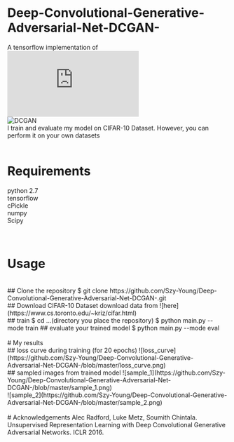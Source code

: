 # Deep-Convolutional-Generative-Adversarial-Net-DCGAN-
A tensorflow implementation of ![Deep Convolutional Generative Adversarial Net (DCGAN)](https://arxiv.org/pdf/1511.06434.pdf)
<br>
![DCGAN](https://github.com/Szy-Young/Deep-Convolutional-Generative-Adversarial-Net-DCGAN-/blob/master/net_structure.png)
<br>
I train and evaluate my model on CIFAR-10 Dataset. However, you can perform it on your own datasets
<br>
<br>
# Requirements
  python 2.7<br>
  tensorflow<br>
  cPickle<br>
  numpy<br>
  Scipy<br>
  <br>
  <br>
# Usage
<br>
## Clone the repository
$ git clone https://github.com/Szy-Young/Deep-Convolutional-Generative-Adversarial-Net-DCGAN-.git
<br>
## Download CIFAR-10 Dataset
download data from ![here](https://www.cs.toronto.edu/~kriz/cifar.html)
<br>
## train
$ cd ...(directory you place the repository)
$ python main.py --mode train
## evaluate your trained model
$ python main.py --mode eval
<br>
<br>
# My results
<br>
## loss curve during training (for 20 epochs)
![loss_curve](https://github.com/Szy-Young/Deep-Convolutional-Generative-Adversarial-Net-DCGAN-/blob/master/loss_curve.png)
<br>
## sampled images from trained model
![sample_1](https://github.com/Szy-Young/Deep-Convolutional-Generative-Adversarial-Net-DCGAN-/blob/master/sample_1.png)
<br>
![sample_2](https://github.com/Szy-Young/Deep-Convolutional-Generative-Adversarial-Net-DCGAN-/blob/master/sample_2.png)
<br>
<br>
# Acknowledgements
Alec Radford, Luke Metz, Soumith Chintala. Unsupervised Representation Learning with Deep Convolutional Generative Adversarial Networks. ICLR 2016.
